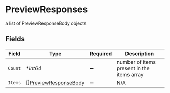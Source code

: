 # PreviewResponses

a list of PreviewResponseBody objects


## Fields

| Field                                                               | Type                                                                | Required                                                            | Description                                                         |
| ------------------------------------------------------------------- | ------------------------------------------------------------------- | ------------------------------------------------------------------- | ------------------------------------------------------------------- |
| `Count`                                                             | **int64*                                                            | :heavy_minus_sign:                                                  | number of items present in the items array                          |
| `Items`                                                             | [][PreviewResponseBody](../../models/shared/previewresponsebody.md) | :heavy_minus_sign:                                                  | N/A                                                                 |